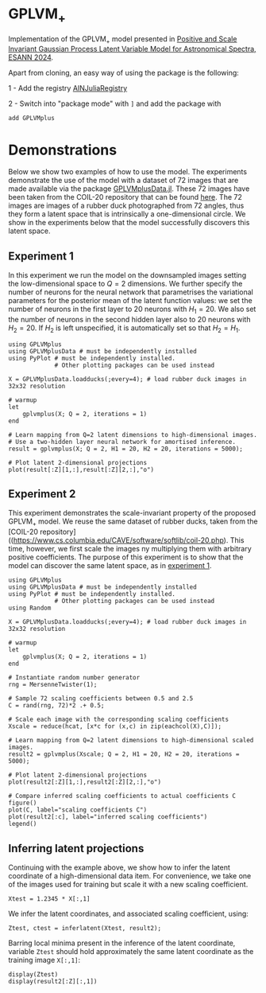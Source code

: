 # $\mbox{GPLVM}_+$

Implementation of the $\mbox{GPLVM}_+$ model presented in [Positive and Scale Invariant Gaussian Process Latent Variable Model for Astronomical Spectra, ESANN 2024](https://github.com/ngiann/GPLVMplus.jl/blob/main/ESANN2024.pdf).

Apart from cloning, an easy way of using the package is the following:

1 - Add the registry [AINJuliaRegistry](https://github.com/HITS-AIN/AINJuliaRegistry)

2 - Switch into "package mode" with `]` and add the package with
```
add GPLVMplus
```

# Demonstrations

Below we show two examples of how to use the model. The experiments demonstrate the use of the model with a dataset of 72 images that are made available via the package [GPLVMplusData.jl](https://github.com/HITS-AIN/GPLVMplusData.jl). These 72 images have been taken from the COIL-20 repository that can be found [here](https://www.cs.columbia.edu/CAVE/software/softlib/coil-20.php). The 72 images are images of a rubber duck photographed from 72 angles, thus they form a latent space that is intrinsically a one-dimensional circle. We show in the experiments below that the model successfully discovers this latent space. 

## Experiment 1

In this experiment we run the model on the downsampled images setting the low-dimensional space to $Q=2$ dimensions.
We further specify the number of neurons for the neural network that parametrises the variational parameters for the posterior mean of the latent function values: we set the number of neurons in the first layer to 20 neurons with $H_1 = 20$. We also set the number of neurons in the second hidden layer also to 20 neurons with $H_2 = 20$. If $H_2$ is left unspecified, it is automatically set so that $H_2 = H_1$.

```
using GPLVMplus
using GPLVMplusData # must be independently installed
using PyPlot # must be independently installed.
             # Other plotting packages can be used instead

X = GPLVMplusData.loadducks(;every=4); # load rubber duck images in 32x32 resolution

# warmup
let
    gplvmplus(X; Q = 2, iterations = 1)
end

# Learn mapping from Q=2 latent dimensions to high-dimensional images.
# Use a two-hidden layer neural network for amortised inference. 
result = gplvmplus(X; Q = 2, H1 = 20, H2 = 20, iterations = 5000);

# Plot latent 2-dimensional projections
plot(result[:Z][1,:],result[:Z][2,:],"o")
```

## Experiment 2

This experiment demonstrates the scale-invariant property of the proposed $\mbox{GPLVM}_{+}$ model.
We reuse the same dataset of rubber ducks, taken from the [COIL-20 repository]((https://www.cs.columbia.edu/CAVE/software/softlib/coil-20.php).
This time, however, we first scale the images ny multiplying them with arbitrary positive coefficients.
The purpose of this experiment is to show that the model can discover the same latent space, as in [experiment 1](#experiment-1).

```
using GPLVMplus
using GPLVMplusData # must be independently installed
using PyPlot # must be independently installed.
             # Other plotting packages can be used instead
using Random

X = GPLVMplusData.loadducks(;every=4); # load rubber duck images in 32x32 resolution

# warmup
let
    gplvmplus(X; Q = 2, iterations = 1)
end

# Instantiate random number generator
rng = MersenneTwister(1);

# Sample 72 scaling coefficients between 0.5 and 2.5
C = rand(rng, 72)*2 .+ 0.5;

# Scale each image with the corresponding scaling coefficients
Xscale = reduce(hcat, [x*c for (x,c) in zip(eachcol(X),C)]);

# Learn mapping from Q=2 latent dimensions to high-dimensional scaled images.
result2 = gplvmplus(Xscale; Q = 2, H1 = 20, H2 = 20, iterations = 5000);

# Plot latent 2-dimensional projections
plot(result2[:Z][1,:],result2[:Z][2,:],"o")

# Compare inferred scaling coefficients to actual coefficients C
figure()
plot(C, label="scaling coefficients C")
plot(result2[:c], label="inferred scaling coefficients")
legend()
```

## Inferring latent projections

Continuing with the example above, we show how to infer the latent coordinate of a high-dimensional data item.
For convenience, we take one of the images used for training but scale it with a new scaling coefficient.

```
Xtest = 1.2345 * X[:,1]
```
We infer the latent coordinates, and associated scaling coefficient, using:
```
Ztest, ctest = inferlatent(Xtest, result2);
```
Barring local minima  present in the inference of the latent coordinate, variable `Ztest` should hold approximately the same latent coordinate as the training image `X[:,1]`:
```
display(Ztest)
display(result2[:Z][:,1])
```
